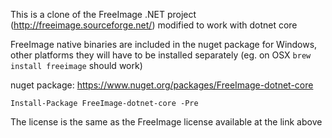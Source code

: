 This is a clone of the FreeImage .NET project (http://freeimage.sourceforge.net/) modified to work with dotnet core

FreeImage native binaries are included in the nuget package for Windows, other platforms they will have to be installed separately (eg. on OSX `brew install freeimage` should work)

nuget package: https://www.nuget.org/packages/FreeImage-dotnet-core

`Install-Package FreeImage-dotnet-core -Pre`

The license is the same as the FreeImage license available at the link above

